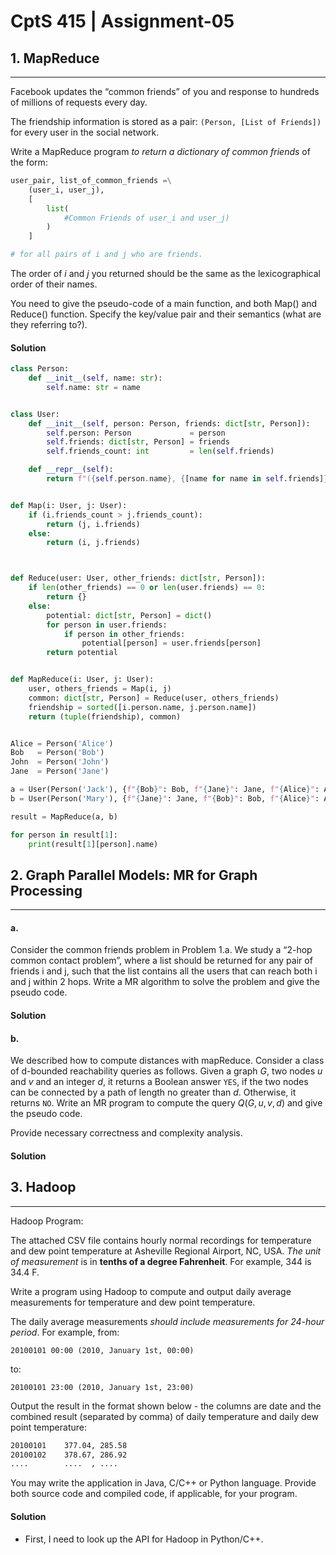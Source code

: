 # CptS 415 | Assignment-05

## 1. MapReduce
---
Facebook updates the “common friends” of you and response to hundreds of millions of requests every day.

The friendship information is stored as a pair: `(Person, [List of Friends])` for every user in the social network.

Write a MapReduce program *to return a dictionary of common friends* of the form:
```python
user_pair, list_of_common_friends =\
	(user_i, user_j),
	[
		list(
			#Common Friends of user_i and user_j)
		)
	]

# for all pairs of i and j who are friends.
```

The order of $i$ and $j$ you returned should be the same as the lexicographical order of their names.

You need to give the pseudo-code of a main function, and both Map() and Reduce() function. Specify the key/value pair and their semantics (what are they referring to?).

#### Solution

```python
class Person:
    def __init__(self, name: str):
        self.name: str = name


class User:
    def __init__(self, person: Person, friends: dict[str, Person]):
        self.person: Person             = person
        self.friends: dict[str, Person] = friends
        self.friends_count: int         = len(self.friends)

    def __repr__(self):
        return f"({self.person.name}, {[name for name in self.friends]})"


def Map(i: User, j: User):
    if (i.friends_count > j.friends_count):
        return (j, i.friends)
    else:
        return (i, j.friends)



def Reduce(user: User, other_friends: dict[str, Person]):
    if len(other_friends) == 0 or len(user.friends) == 0:
        return {}
    else: 
        potential: dict[str, Person] = dict()
        for person in user.friends:
            if person in other_friends:
                potential[person] = user.friends[person]
        return potential


def MapReduce(i: User, j: User):
    user, others_friends = Map(i, j)
    common: dict[str, Person] = Reduce(user, others_friends)
    friendship = sorted([i.person.name, j.person.name])
    return (tuple(friendship), common)


Alice = Person('Alice')
Bob   = Person('Bob')
John  = Person('John')
Jane  = Person('Jane')

a = User(Person('Jack'), {f"{Bob}": Bob, f"{Jane}": Jane, f"{Alice}": Alice, "f{John}": John})
b = User(Person('Mary'), {f"{Jane}": Jane, f"{Bob}": Bob, f"{Alice}": Alice})

result = MapReduce(a, b)

for person in result[1]:
    print(result[1][person].name)

```

## 2. Graph Parallel Models: MR for Graph Processing
---
#### a.
Consider the common friends problem in Problem 1.a. We study a “2-hop common contact problem”, where a list should be returned for any pair of friends i and j, such that the list contains all the users that can reach both i and j within 2 hops. Write a MR algorithm to solve the problem and give the pseudo code.

#### Solution

#### b.
We described how to compute distances with mapReduce. Consider a class of d-bounded reachability queries as follows. Given a graph $G$, two nodes $u$ and $v$ and an integer $d$, it returns a Boolean answer `YES`, if the two nodes can be connected by a path of length no greater than $d$. Otherwise, it returns `NO`. Write an MR program to compute the query $Q(G, u, v, d)$ and give the pseudo code.

Provide necessary correctness and complexity analysis.

#### Solution


## 3. Hadoop
---
Hadoop Program:

The attached CSV file contains hourly normal recordings for temperature and dew point temperature at Asheville Regional Airport, NC, USA. _The unit of measurement_ is in **tenths of a degree Fahrenheit**. For example, 344 is 34.4 F.

Write a program using Hadoop to compute and output daily average measurements for temperature and dew point temperature.

The daily average measurements *should include measurements for 24-hour period*. For example, from:
```
20100101 00:00 (2010, January 1st, 00:00)
```

to:
```
20100101 23:00 (2010, January 1st, 23:00)
```

Output the result in the format shown below - the columns are date and the combined result (separated by comma) of daily temperature and daily dew point temperature:

```txt
20100101    377.04, 285.58
20100102    378.67, 286.92
....        ....  , .... 
```

You may write the application in Java, C/C++ or Python language. Provide both source code and compiled code, if applicable, for your program.

#### Solution
- First, I need to look up the API for Hadoop in Python/C++. 